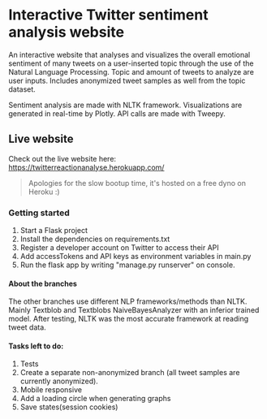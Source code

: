 # Interactive Twitter sentiment analysis website
An interactive website that analyses and visualizes the overall emotional sentiment of many tweets on a user-inserted topic through the use of the Natural Language Processing. Topic and amount of tweets to analyze are user inputs. Includes anonymized tweet samples as well from the topic dataset.

Sentiment analysis are made with NLTK framework.
Visualizations are generated in real-time by Plotly.
API calls are made with Tweepy.

## Live website
Check out the live website here: https://twitterreactionanalyse.herokuapp.com/
>Apologies for the slow bootup time, it's hosted on a free dyno on Heroku :)

### Getting started
1. Start a Flask project
2. Install the dependencies on requirements.txt
3. Register a developer account on Twitter to access their API
4. Add accessTokens and API keys as environment variables in main.py
5. Run the flask app by writing "manage.py runserver" on console.

#### About the branches
The other branches use different NLP frameworks/methods than NLTK. Mainly Textblob and Textblobs NaiveBayesAnalyzer with an inferior trained model.
After testing, NLTK was the most accurate framework at reading tweet data.


#### Tasks left to do:
1. Tests
2. Create a separate non-anonymized branch (all tweet samples are currently anonymized).
3. Mobile responsive
4. Add a loading circle when generating graphs
5. Save states(session cookies)
